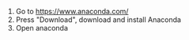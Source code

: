 1. Go to https://www.anaconda.com/
2. Press "Download", download and install Anaconda
3. Open anaconda
